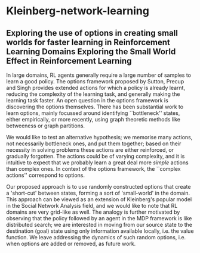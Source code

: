 Kleinberg-network-learning
==========================

Exploring the use of options in creating small worlds for faster learning in Reinforcement Learning Domains
Exploring the Small World Effect in Reinforcement Learning
----------------------------------------------------------

In large domains, RL agents generally require a large number of samples to
learn a good policy. The options framework proposed by Sutton, Precup and Singh
provides extended actions for which a policy is already learnt, reducing the
complexity of the learning task, and generally making the learning task faster.
An open question in the options framework is discovering the options
themselves.  There has been substantial work to learn options, mainly focussed
around identifying ``bottleneck'' states, either empirically, or
more recently, using graph theoretic methods like betweeness or
graph partitions.

We would like to test an alternative hypothesis; we memorise many actions,
not necessarily bottleneck ones, and put them together; based on their
necessity in solving problems these actions are either reinforced, or gradually
forgotten.  The actions could be of varying complexity, and it is intuitive to
expect that we probably learn a great deal more _simple_ actions than
complex ones. In context of the options framework, the ``complex actions''
correspond to options.

Our proposed approach is to use randomly constructed options that create a
'short-cut' between states, forming a sort of 'small-world' in the domain. This
approach can be viewed as an extension of Kleinberg's popular model in the
Social Network Analysis field, and we would like to note that RL domains are
very grid-like as well. The analogy is further motivated by observing that the
policy followed by an agent in the MDP framework is like distributed search; we
are interested in moving from our source state to the destination (goal) state
using only information available locally, i.e. the value function. We leave
addressing the dynamics of such random options, i.e.  when options are added or
removed, as future work.
